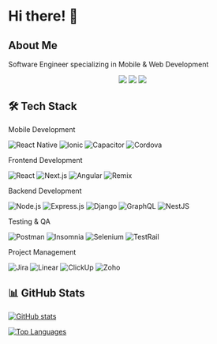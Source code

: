 # Hi there! 👋

## About Me
Software Engineer specializing in Mobile & Web Development

<div align="center">
  <img src="https://img.shields.io/badge/Mobile-Development-blue"/>
  <img src="https://img.shields.io/badge/Web-Development-green"/>
  <img src="https://img.shields.io/badge/Full%20Stack-Developer-red"/>
</div>

## 🛠 Tech Stack
Mobile Development

![React Native](https://img.shields.io/badge/React_Native-20232A?style=for-the-badge&logo=react&logoColor=61DAFB)
![Ionic](https://img.shields.io/badge/Ionic-3880FF?style=for-the-badge&logo=ionic&logoColor=white)
![Capacitor](https://img.shields.io/badge/Capacitor-119EFF?style=for-the-badge&logo=Capacitor&logoColor=white)
![Cordova](https://img.shields.io/badge/Cordova-35434F?style=for-the-badge&logo=apache-cordova&logoColor=E8E8E8)

Frontend Development

![React](https://img.shields.io/badge/React-20232A?style=for-the-badge&logo=react&logoColor=61DAFB)
![Next.js](https://img.shields.io/badge/Next.js-000000?style=for-the-badge&logo=next.js&logoColor=white)
![Angular](https://img.shields.io/badge/Angular-DD0031?style=for-the-badge&logo=angular&logoColor=white)
![Remix](https://img.shields.io/badge/Remix-000000?style=for-the-badge&logo=remix&logoColor=white)

Backend Development

![Node.js](https://img.shields.io/badge/Node.js-339933?style=for-the-badge&logo=node.js&logoColor=white)
![Express.js](https://img.shields.io/badge/Express.js-000000?style=for-the-badge&logo=express&logoColor=white)
![Django](https://img.shields.io/badge/Django-092E20?style=for-the-badge&logo=django&logoColor=white)
![GraphQL](https://img.shields.io/badge/GraphQL-E10098?style=for-the-badge&logo=graphql&logoColor=white)
![NestJS](https://img.shields.io/badge/NestJS-E0234E?style=for-the-badge&logo=nestjs&logoColor=white)

Testing & QA

![Postman](https://img.shields.io/badge/Postman-FF6C37?style=for-the-badge&logo=postman&logoColor=white)
![Insomnia](https://img.shields.io/badge/Insomnia-5849BE?style=for-the-badge&logo=insomnia&logoColor=white)
![Selenium](https://img.shields.io/badge/Selenium-43B02A?style=for-the-badge&logo=selenium&logoColor=white)
![TestRail](https://img.shields.io/badge/TestRail-65C179?style=for-the-badge&logo=test-rail&logoColor=white)

Project Management

![Jira](https://img.shields.io/badge/Jira-0052CC?style=for-the-badge&logo=jira&logoColor=white)
![Linear](https://img.shields.io/badge/Linear-5E6AD2?style=for-the-badge&logo=linear&logoColor=white)
![ClickUp](https://img.shields.io/badge/ClickUp-7B68EE?style=for-the-badge&logo=clickup&logoColor=white)
![Zoho](https://img.shields.io/badge/Zoho-C01F27?style=for-the-badge&logo=zoho&logoColor=white)


## 📊 GitHub Stats

[![GitHub stats](https://github-readme-stats-git-masterrstaa-rickstaa.vercel.app/api?username=muhammadalizkhan&show_icons=true&theme=radical)](https://github.com/anuraghazra/github-readme-stats)

[![Top Languages](https://github-readme-stats-git-masterrstaa-rickstaa.vercel.app/api/top-langs/?username=muhammadalizkhan&layout=compact&theme=radical)](https://github.com/anuraghazra/github-readme-stats)

